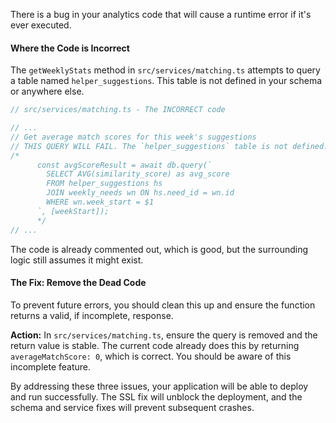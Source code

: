 There is a bug in your analytics code that will cause a runtime error if it's ever executed.

#### Where the Code is Incorrect

The `getWeeklyStats` method in `src/services/matching.ts` attempts to query a table named `helper_suggestions`. This table is not defined in your schema or anywhere else.

```typescript
// src/services/matching.ts - The INCORRECT code

// ...
// Get average match scores for this week's suggestions
// THIS QUERY WILL FAIL. The `helper_suggestions` table is not defined.
/*
      const avgScoreResult = await db.query(`
        SELECT AVG(similarity_score) as avg_score 
        FROM helper_suggestions hs 
        JOIN weekly_needs wn ON hs.need_id = wn.id 
        WHERE wn.week_start = $1
      `, [weekStart]);
      */
// ...
```

The code is already commented out, which is good, but the surrounding logic still assumes it might exist.

#### The Fix: Remove the Dead Code

To prevent future errors, you should clean this up and ensure the function returns a valid, if incomplete, response.

**Action:** In `src/services/matching.ts`, ensure the query is removed and the return value is stable. The current code already does this by returning `averageMatchScore: 0`, which is correct. You should be aware of this incomplete feature.

By addressing these three issues, your application will be able to deploy and run successfully. The SSL fix will unblock the deployment, and the schema and service fixes will prevent subsequent crashes.
